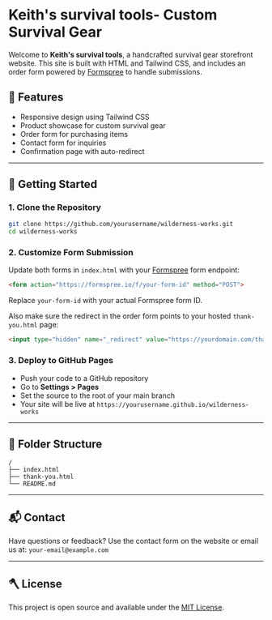 # Keith's survival tools- Custom Survival Gear

Welcome to **Keith's survival tools**, a handcrafted survival gear storefront website. This site is built with HTML and Tailwind CSS, and includes an order form powered by [Formspree](https://formspree.io/) to handle submissions.

## 🌲 Features
- Responsive design using Tailwind CSS
- Product showcase for custom survival gear
- Order form for purchasing items
- Contact form for inquiries
- Confirmation page with auto-redirect

---

## 🚀 Getting Started

### 1. Clone the Repository
```bash
git clone https://github.com/yourusername/wilderness-works.git
cd wilderness-works
```

### 2. Customize Form Submission
Update both forms in `index.html` with your [Formspree](https://formspree.io/) form endpoint:

```html
<form action="https://formspree.io/f/your-form-id" method="POST">
```
Replace `your-form-id` with your actual Formspree form ID.

Also make sure the redirect in the order form points to your hosted `thank-you.html` page:
```html
<input type="hidden" name="_redirect" value="https://yourdomain.com/thank-you.html">
```

### 3. Deploy to GitHub Pages
- Push your code to a GitHub repository
- Go to **Settings > Pages**
- Set the source to the root of your main branch
- Your site will be live at `https://yourusername.github.io/wilderness-works`

---

## 🧰 Folder Structure
```
/
├── index.html
├── thank-you.html
└── README.md
```

---

## 📬 Contact
Have questions or feedback? Use the contact form on the website or email us at: `your-email@example.com`

---

## 🪓 License
This project is open source and available under the [MIT License](LICENSE).
